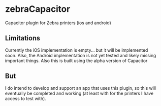 # zebraCapacitor
Capacitor plugin for Zebra printers (ios and android)

## Limitations
Currently the iOS implementation is empty... but it will be implemented soon.
Also, the Android implementation is not yet tested and likely missing important things.
Also this is built using the alpha version of Capacitor

## But
I do intend to develop and support an app that uses this plugin, so this will eventually be completed and working (at least with for the printers I have access to test with).
